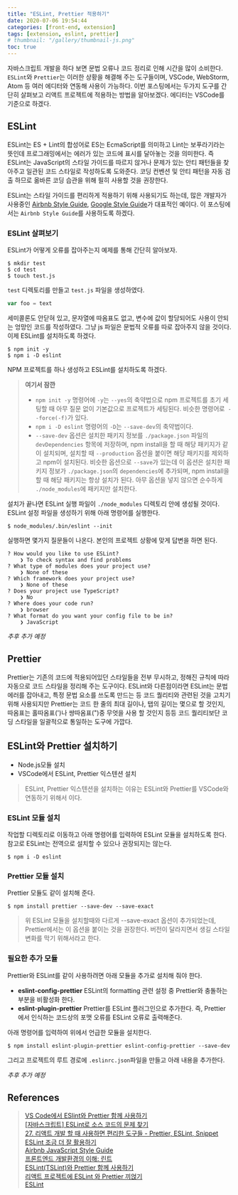 ```yaml
---
title: "ESLint, Prettier 적용하기"
date: 2020-07-06 19:54:44
categories: [front-end, extension]
tags: [extension, eslint, prettier]
# thumbnail: "/gallery/thumbnail-js.png"
toc: true
---
```


자바스크립트 개발을 하다 보면 문법 오류나 코드 정리로 인해 시간을 많이 소비한다. `ESLint`와 `Prettier`는 이러한 상황을 해결해 주는 도구들이며, VSCode, WebStorm, Atom 등 여러 에디터와 연동해 사용이 가능하다. 이번 포스팅에서는 두가지 도구를 간단히 살펴보고 리액트 프로젝트에 적용하는 방법을 알아보겠다. 에디터는 VSCode를 기준으로 하겠다.

<!-- more -->

## ESLint
ESLint는 ES + Lint의 합성어로 ES는 EcmaScript를 의미하고 Lint는 보푸라기라는 뜻인데 프로그래밍에서는 에러가 있는 코드에 표시를 달아놓는 것을 의미한다. 즉 ESLint는 JavaScript의 스타일 가이드를 따르지 않거나 문제가 있는 안티 패턴들을 찾아주고 일관된 코드 스타일로 작성하도록 도와준다. 코딩 컨벤션 및 안티 패턴을 자동 검출 하므로 옮바른 코딩 습관을 위해 필히 사용할 것을 권장한다.

ESLint는 스타일 가이드를 편리하게 적용하기 위해 사용되기도 하는데, 많은 개발자가 사용중인 [Airbnb Style Guide](https://github.com/airbnb/javascript), [Google Style Guide](https://github.com/google/eslint-config-google)가 대표적인 예이다. 이 포스팅에서는 `Airbnb Style Guide`를 사용하도록 하겠다.

### ESLint 살펴보기
ESLint가 어떻게 오류를 잡아주는지 예제를 통해 간단히 알아보자.

```
$ mkdir test
$ cd test
$ touch test.js
```

`test` 디렉토리를 만들고 `test.js` 파일을 생성하였다.

```javascript
var foo = text
```

세미콜론도 안닫혀 있고, 문자열에 따옴표도 없고, 변수에 값이 할당되어도 사용이 안되는 엉망인 코드를 작성하였다. 그냥 js 파일은 문법적 오류를 따로 잡아주지 않을 것이다. 이제 ESLint를 설치하도록 하겠다.

```
$ npm init -y
$ npm i -D eslint
```
NPM 프로젝트를 하나 생성하고 ESLint를 설치하도록 하겠다.

> **여기서 잠깐**
> * `npm init -y` 명령어에 `-y`는 `--yes`의 축약법으로 npm 프로젝트를 초기 세팅할 때 아무 질문 없이 기본값으로 프로젝트가 세팅된다. 비슷한 명령어로` --force(-f)`가 있다.
> * `npm i -D eslint` 명령어의 `-D`는 `--save-dev`의 축약법이다.
> * `--save-dev` 옵션은 설치한 패키지 정보를 `./package.json` 파일의 `devDependencies` 항목에 저장하며, npm install을 할 때 해당 패키지가 같이 설치되며, 설치할 때 `--production` 옵션을 붙이면 해당 패키지를 제외하고 npm이 설치된다. 비슷한 옵션으로 `--save`가 있는데 이 옵션은 설치한 패키지 정보가 `./package.json`의 `dependencies`에 추가되며, npm install을 할 때 해당 패키지는 항상 설치가 된다. 아무 옵션을 넣지 않으면 순수하게 `./node_modules`에 패키지만 설치한다.  

설치가 끝나면 ESLint 실행 파일이 `./node_modules` 디렉토리 안에 생성될 것이다. ESLint 설정 파일을 생성하기 위해 아래 명령어를 실행한다.

```
$ node_modules/.bin/eslint --init
```

실행하면 몇가지 질문들이 나온다. 본인의 프로젝트 상황에 맞게 답변을 하면 된다.

```
? How would you like to use ESLint?
    ❯ To check syntax and find problems
? What type of modules does your project use?
    ❯ None of these
? Which framework does your project use?
    ❯ None of these
? Does your project use TypeScript?
    ❯ No
? Where does your code run?
    ❯ browser
? What format do you want your config file to be in?
    ❯ JavaScript
```

*추후 추가 예정*

## Prettier
Prettier는 기존의 코드에 적용되어있던 스타일들을 전부 무시하고, 정해진 규칙에 따라 자동으로 코드 스타일을 정리해 주는 도구이다. ESLint와 다른점이라면 ESLint는 문법 에러를 잡아내고, 특정 문법 요소를 쓰도록 만드는 등 코드 퀄리티와 관련된 것을 고치기 위해 사용되지만 Prettier는 코드 한 줄의 최대 길이나, 탭의 길이는 몇으로 할 것인지, 따옴표는 홀따옴표(')나 쌍따옴표(")중 무엇을 사용 할 것인지 등등 코드 퀄리티보단 코딩 스타일을 일괄적으로 통일하는 도구에 가깝다.

## ESLint와 Prettier 설치하기
* Node.js모듈 설치
* VSCode에서 ESLint, Prettier 익스텐션 설치

> ESLint, Prettier 익스텐션을 설치하는 이유는 ESLint와 Prettier를 VSCode와 연동하기 위해서 이다.

### ESLint 모듈 설치
작업할 디렉토리로 이동하고 아래 명령어를 입력하여 ESLint 모듈을 설치하도록 한다. 참고로 ESLint는 전역으로 설치할 수 있으나 권장되지는 않는다.

```
$ npm i -D eslint
```


### Prettier 모듈 설치
Prettier 모듈도 같이 설치해 준다.

```
$ npm install prettier --save-dev --save-exact
```

> 위 ESLint 모듈을 설치할때와 다르게 --save-exact 옵션이 추가되었는데, Prettier에서는 이 옵션을 붙이는 것을 권장한다. 버전이 달라지면서 생길 스타일 변화를 막기 위해서라고 한다.

### 필요한 추가 모듈
Prettier와 ESLint를 같이 사용하려면 아래 모듈을 추가로 설치해 줘야 한다.

* **eslint-config-prettier**
ESLint의 formatting 관련 설정 중 Prettier와 충돌하는 부분을 비활성화 한다.
* **eslint-plugin-prettier**
Prettier를 ESLint 플러그인으로 추가한다. 즉, Prettier에서 인식하는 코드상의 포맷 오류를 ESLint 오류로 출력해준다.

아래 명령어를 입력하여 위에서 언급한 모듈을 설치한다.

```
$ npm install eslint-plugin-prettier eslint-config-prettier --save-dev
```

그리고 프로젝트의 루트 경로에 `.eslinrc.json`파일을 만들고 아래 내용을 추가한다.

*추후 추가 예정*

## References
> [VS Code에서 ESlint와 Prettier 함께 사용하기](https://feynubrick.github.io/2019/05/20/eslint-prettier.html)  
> [[자바스크립트] ESLint로 소스 코드의 문제 찾기](https://www.daleseo.com/js-eslint/)  
> [27. 리액트 개발 할 때 사용하면 편리한 도구들 - Prettier, ESLint, Snippet](https://react.vlpt.us/basic/27-useful-tools.html)  
> [ESLint 조금 더 잘 활용하기](https://tech.kakao.com/2019/12/05/make-better-use-of-eslint/)  
> [Airbnb JavaScript Style Guide](https://github.com/airbnb/javascript)  
> [프론트엔드 개발환경의 이해: 린트](https://jeonghwan-kim.github.io/series/2019/12/30/frontend-dev-env-lint.html)  
> [ESLint(TSLint)와 Prettier 함께 사용하기](https://pravusid.kr/javascript/2019/03/10/eslint-prettier.html)  
> [리액트 프로젝트에 ESLint 와 Prettier 끼얹기](https://velog.io/@velopert/eslint-and-prettier-in-react)  
> [ESLint](https://poiemaweb.com/eslint)  

